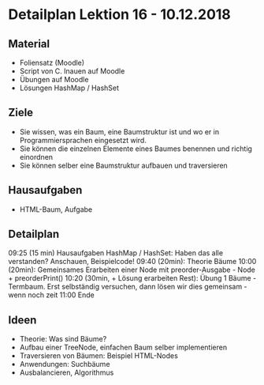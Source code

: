 Detailplan Lektion 16 - 10.12.2018
===========================================

Material
--------

* Foliensatz (Moodle)
* Script von C. Inauen auf Moodle
* Übungen auf Moodle
* Lösungen HashMap / HashSet

Ziele
-----

* Sie wissen, was ein Baum, eine Baumstruktur ist und wo er in Programmiersprachen eingesetzt wird.
* Sie können die einzelnen Elemente eines Baumes benennen und richtig einordnen
* Sie können selber eine Baumstruktur aufbauen und traversieren

Hausaufgaben
--------------

* HTML-Baum, Aufgabe

Detailplan
----------

09:25 (15 min) Hausaufgaben HashMap / HashSet: Haben das alle verstanden? Anschauen, Beispielcode!
09:40 (20min): Theorie Bäume
10:00 (20min): Gemeinsames Erarbeiten einer Node mit preorder-Ausgabe - Node + preorderPrint()
10:20 (30min, + Lösung erarbeiten Rest): Übung 1 Bäume - Termbaum. Erst selbständig versuchen, dann lösen wir dies gemeinsam - wenn noch zeit
11:00 Ende


Ideen
--------

- Theorie: Was sind Bäume?
- Aufbau einer TreeNode, einfachen Baum selber implementieren
- Traversieren von Bäumen: Beispiel HTML-Nodes
- Anwendungen: Suchbäume
- Ausbalancieren, Algorithmus

